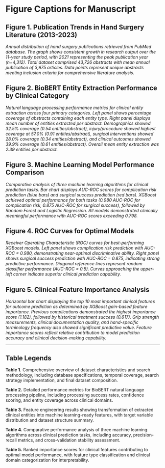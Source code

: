 # Figure Captions for Manuscript

## Figure 1. Publication Trends in Hand Surgery Literature (2013-2023)
*Annual distribution of hand surgery publications retrieved from PubMed database. The graph shows consistent growth in research output over the 11-year study period, with 2021 representing the peak publication year (n=4,312). Total dataset comprised 43,726 abstracts with mean annual publication of 3,975 articles. Data points represent unique abstracts meeting inclusion criteria for comprehensive literature analysis.*

## Figure 2. BioBERT Entity Extraction Performance by Clinical Category  
*Natural language processing performance metrics for clinical entity extraction across four primary categories. Left panel shows percentage coverage of abstracts containing each entity type. Right panel displays mean number of entities extracted per abstract. Demographics showed 32.5% coverage (0.54 entities/abstract), injury/procedure showed highest coverage at 57.0% (0.91 entities/abstract), surgical interventions showed 28.0% coverage (0.34 entities/abstract), and clinical outcomes showed 39.9% coverage (0.61 entities/abstract). Overall mean entity extraction was 2.39 entities per abstract.*

## Figure 3. Machine Learning Model Performance Comparison
*Comparative analysis of three machine learning algorithms for clinical prediction tasks. Bar chart displays AUC-ROC scores for complication risk prediction (blue bars) and surgical success prediction (red bars). XGBoost achieved optimal performance for both tasks (0.980 AUC-ROC for complication risk, 0.875 AUC-ROC for surgical success), followed by Random Forest and Logistic Regression. All models demonstrated clinically meaningful performance with AUC-ROC scores exceeding 0.798.*

## Figure 4. ROC Curves for Optimal Models
*Receiver Operating Characteristic (ROC) curves for best-performing XGBoost models. Left panel shows complication risk prediction with AUC-ROC = 0.980, demonstrating near-optimal discriminative ability. Right panel shows surgical success prediction with AUC-ROC = 0.875, indicating strong predictive performance. Diagonal reference lines represent random classifier performance (AUC-ROC = 0.5). Curves approaching the upper-left corner indicate superior clinical prediction capability.*

## Figure 5. Clinical Feature Importance Analysis
*Horizontal bar chart displaying the top 10 most important clinical features for outcome prediction as determined by XGBoost gain-based feature importance. Previous complications demonstrated the highest importance score (1.182), followed by historical treatment success (0.617). Grip strength measurements, clinical documentation quality, and hand-specific terminology frequency also showed significant predictive value. Feature importance scores reflect relative contribution to model prediction accuracy and clinical decision-making capability.*

---

## Table Legends

**Table 1.** Comprehensive overview of dataset characteristics and search methodology, including database specifications, temporal coverage, search strategy implementation, and final dataset composition.

**Table 2.** Detailed performance metrics for BioBERT natural language processing pipeline, including processing success rates, confidence scoring, and entity coverage across clinical domains.

**Table 3.** Feature engineering results showing transformation of extracted clinical entities into machine learning-ready features, with target variable distribution and dataset structure summary.

**Table 4.** Comparative performance analysis of three machine learning algorithms across clinical prediction tasks, including accuracy, precision-recall metrics, and cross-validation stability assessment.

**Table 5.** Ranked importance scores for clinical features contributing to optimal model performance, with feature type classification and clinical domain categorization for interpretability.